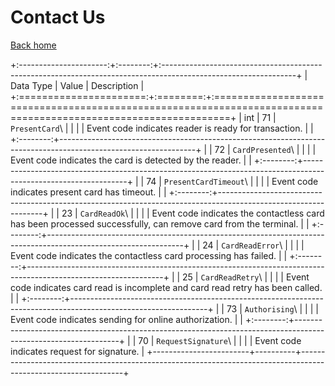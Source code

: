 # Contact Us

[Back home](/)

+:----------------------:+:--------:+:---------------------------------------------------------------------------------------------------------------+
| Data Type              | Value    | Description                                                                                                    |
+:======================:+:========:+:===============================================================================================================+
| int                    | 71       | `PresentCard`\                                                                                                 |
|                        |          | Event code indicates reader is ready for transaction.                                                          |
|                        +:--------:+----------------------------------------------------------------------------------------------------------------+
|                        | 72       | `CardPresented`\                                                                                               |
|                        |          | Event code indicates the card is detected by the reader.                                                       |
|                        +:--------:+----------------------------------------------------------------------------------------------------------------+
|                        | 74       | `PresentCardTimeout`\                                                                                          |
|                        |          | Event code indicates present card has timeout.                                                                 |
|                        +:--------:+----------------------------------------------------------------------------------------------------------------+
|                        | 23       | `CardReadOk`\                                                                                                  |
|                        |          | Event code indicates the contactless card has been processed successfully, can remove card from the terminal.  |
|                        +:--------:+----------------------------------------------------------------------------------------------------------------+
|                        | 24       | `CardReadError`\                                                                                               |
|                        |          | Event code indicates the contactless card processing has failed.                                               |
|                        +:--------:+----------------------------------------------------------------------------------------------------------------+
|                        | 25       | `CardReadRetry`\                                                                                               |
|                        |          | Event code indicates card read is incomplete and card read retry has been called.                              |
|                        +:--------:+----------------------------------------------------------------------------------------------------------------+
|                        | 73       | `Authorising`\                                                                                                 |
|                        |          | Event code indicates sending for online authorization.                                                         |
|                        +:--------:+----------------------------------------------------------------------------------------------------------------+
|                        | 70       | `RequestSignature`\                                                                                            |
|                        |          | Event code indicates request for signature.                                                                    |
+------------------------+----------+----------------------------------------------------------------------------------------------------------------+